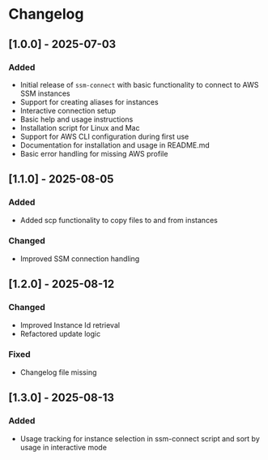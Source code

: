 # Changelog

## [1.0.0] - 2025-07-03
### Added
- Initial release of `ssm-connect` with basic functionality to connect to AWS SSM instances
- Support for creating aliases for instances
- Interactive connection setup
- Basic help and usage instructions
- Installation script for Linux and Mac
- Support for AWS CLI configuration during first use
- Documentation for installation and usage in README.md
- Basic error handling for missing AWS profile

## [1.1.0] - 2025-08-05
### Added
- Added scp functionality to copy files to and from instances

### Changed
- Improved SSM connection handling

## [1.2.0] - 2025-08-12
### Changed
- Improved Instance Id retrieval
- Refactored update logic

### Fixed
- Changelog file missing

## [1.3.0] - 2025-08-13
### Added
- Usage tracking for instance selection in ssm-connect script and sort by usage in interactive mode

